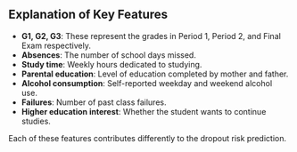 ## Explanation of Key Features

- **G1, G2, G3**: These represent the grades in Period 1, Period 2, and Final Exam respectively.
- **Absences**: The number of school days missed.
- **Study time**: Weekly hours dedicated to studying.
- **Parental education**: Level of education completed by mother and father.
- **Alcohol consumption**: Self-reported weekday and weekend alcohol use.
- **Failures**: Number of past class failures.
- **Higher education interest**: Whether the student wants to continue studies.

Each of these features contributes differently to the dropout risk prediction.
